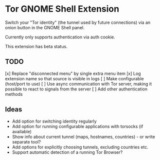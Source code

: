 # Tor GNOME Shell Extension

Switch your "Tor identity" (the tunnel used by future connections) via an onion
button in the GNOME Shell panel.

Currently only supports authentication via auth cookie.

This extension has beta status.

## TODO
[x] Replace "disconnected menu" by single extra menu item
[x] Log extension name so that source is visible in logs
[ ] Make configurable (host/port to use)
[ ] Use async communication with Tor server, making it possible to react to
    signals from the server
[ ] Add other authentication methods

## Ideas
* Add option for switching identity regularly
* Add option for running configurable applications with torsocks (if available)
* Show info about current tunnel (maps, hostnames, countries) - or write
  separate tool?
* Add options for explicitly choosing tunnels, excluding countries etc.
* Support automatic detection of a running Tor Browser?
